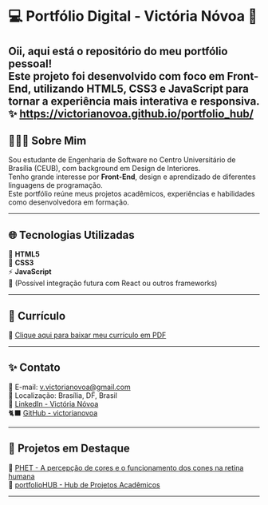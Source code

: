 # 💻 Portfólio Digital - Victória Nóvoa 🥀

Oii, aqui está o repositório do meu portfólio pessoal!  
Este projeto foi desenvolvido com foco em **Front-End**, utilizando **HTML5**, **CSS3** e **JavaScript** para tornar a experiência mais interativa e responsiva. ✨
https://victorianovoa.github.io/portfolio_hub/
---

## 👩🏻‍💻 Sobre Mim

Sou estudante de Engenharia de Software no Centro Universitário de Brasília (CEUB), com background em Design de Interiores.  
Tenho grande interesse por **Front-End**, design e aprendizado de diferentes linguagens de programação.  
Este portfólio reúne meus projetos acadêmicos, experiências e habilidades como desenvolvedora em formação.

---

## 🌐 Tecnologias Utilizadas

📝 **HTML5**  
🎨 **CSS3**  
⚡ **JavaScript**  
💭 (Possível integração futura com React ou outros frameworks)

---

## 📄 Currículo

📎 [Clique aqui para baixar meu currículo em PDF](#)  


---

## ✨ Contato

📧 E-mail: [v.victorianovoa@gmail.com](mailto:v.victorianovoa@gmail.com)  
📍 Localização: Brasília, DF, Brasil  
🔗 [LinkedIn - Victória Nóvoa](#)  
🐈‍⬛ [GitHub - victorianovoa](https://github.com/victorianovoa)

---

## 🌱 Projetos em Destaque

🔹 [PHET - A percepção de cores e o funcionamento dos cones na retina humana](https://github.com/victorianovoa/phet-visao-colorida)  
🔹 [portfolioHUB - Hub de Projetos Acadêmicos](https://github.com/victorianovoa/portfolioHUB)

---

